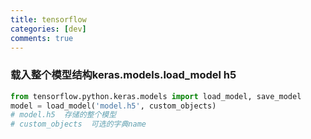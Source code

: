 ```yaml
---
title: tensorflow
categories: [dev]
comments: true
---
```


### 载入整个模型结构keras.models.load_model     h5
```python
from tensorflow.python.keras.models import load_model, save_model
model = load_model('model.h5', custom_objects)
# model.h5  存储的整个模型
# custom_objects  可选的字典name
```


